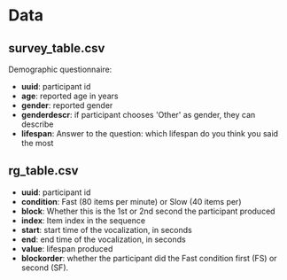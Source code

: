 # Data
## survey_table.csv
Demographic questionnaire:
- **uuid**: participant id
- **age**: reported age in years
- **gender**: reported gender
- **genderdescr**: if participant chooses 'Other' as gender, they can describe
- **lifespan**: Answer to the question: which lifespan do you think you said the most

## rg_table.csv
- **uuid**: participant id
- **condition**: Fast (80 items per minute) or Slow (40 items per)
- **block**: Whether this is the 1st or 2nd second the participant produced
- **index**: Item index in the sequence
- **start**: start time of the vocalization, in seconds
- **end**: end time of the vocalization, in seconds
- **value**: lifespan produced
- **blockorder**: whether the participant did the Fast condition first (FS) or second (SF).

